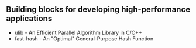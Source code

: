 ## Building blocks for developing high-performance applications

* ulib - An Efficient Parallel Algorithm Library in C/C++
* fast-hash - An "Optimal" General-Purpose Hash Function
